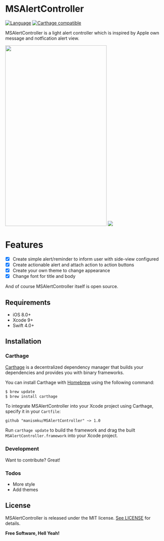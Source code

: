 # MSAlertController
[![Language](https://img.shields.io/badge/Swift-4-orange.svg)]()
[![Carthage compatible](https://img.shields.io/badge/Carthage-compatible-4BC51D.svg?style=flat)](https://github.com/Carthage/Carthage)


MSAlertController is a light alert controller which is inspired by Apple own message and notfication alert view.

<img src="https://user-images.githubusercontent.com/757725/38765448-45346482-3fdf-11e8-8166-809cec40dfd3.gif" width="320" height="568"> <img src="https://user-images.githubusercontent.com/757725/38771061-d990ef74-4039-11e8-806f-6c22bdc2b35d.gif" >

# Features
  - [x] Create simple alert/reminder to inform user with side-view configured
  - [x] Create actionable alert and attach action to action buttons
  - [x] Create your own theme to change appearance
  - [x] Change font for title and body

And of course MSAlertController itself is open source.

## Requirements

- iOS 8.0+
- Xcode 9+
- Swift 4.0+

## Installation
### Carthage

[Carthage](https://github.com/Carthage/Carthage) is a decentralized dependency manager that builds your dependencies and provides you with binary frameworks.

You can install Carthage with [Homebrew](http://brew.sh/) using the following command:

```bash
$ brew update
$ brew install carthage
```

To integrate MSAlertController into your Xcode project using Carthage, specify it in your `Cartfile`:

```ogdl
github "manismku/MSAlertController" ~> 1.0
```

Run `carthage update` to build the framework and drag the built `MSAlertController.framework` into your Xcode project.
### Development

Want to contribute? Great!

### Todos

 - More style
 - Add themes

## License

MSAlertController is released under the MIT license. [See LICENSE]() for details.

**Free Software, Hell Yeah!**


